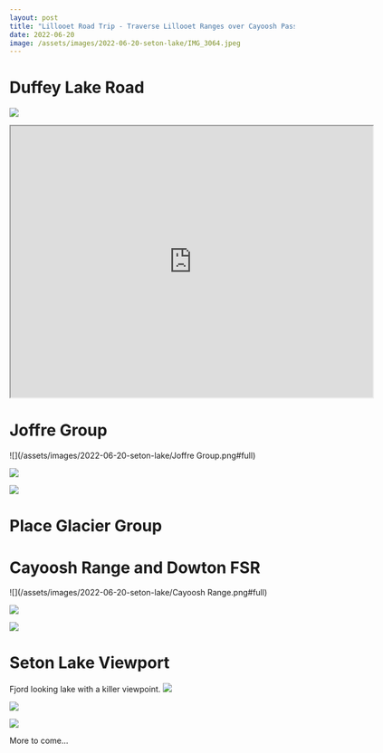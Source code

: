 ```yaml
---
layout: post
title: "Lillooet Road Trip - Traverse Lillooet Ranges over Cayoosh Pass to Seton Lake"
date: 2022-06-20 
image: /assets/images/2022-06-20-seton-lake/IMG_3064.jpeg
---
```

# Duffey Lake Road
![](/assets/images/2022-06-20-seton-lake/IMG_3037.jpeg)

<iframe src="https://www.google.com/maps/d/embed?mid=18Fz9DSCZHIBOv9BXNI8HiEsMuWnS0dQ&ehbc=2E312F" width="640" height="480"></iframe>

# Joffre Group
![](/assets/images/2022-06-20-seton-lake/Joffre Group.png#full)

![](/assets/images/2022-06-20-seton-lake/IMG_3021.jpeg)

![](/assets/images/2022-06-20-seton-lake/IMG_3045.jpeg)

# Place Glacier Group

# Cayoosh Range and Dowton FSR
![](/assets/images/2022-06-20-seton-lake/Cayoosh Range.png#full)

![](/assets/images/2022-06-20-seton-lake/IMG_3055.jpeg)

![](/assets/images/2022-06-20-seton-lake/IMG_7608.jpeg)

# Seton Lake Viewport
Fjord looking lake with a killer viewpoint.
![](/assets/images/2022-06-20-seton-lake/IMG_3064.jpeg)

![](/assets/images/2022-06-20-seton-lake/IMG_3073.jpeg#full)

![](/assets/images/2022-06-20-seton-lake/IMG_3438.jpeg)

More to come...


